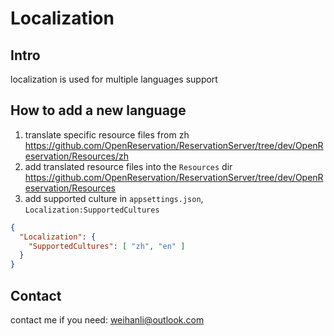 # Localization

## Intro

localization is used for multiple languages support

## How to add a new language

1. translate specific resource files from zh <https://github.com/OpenReservation/ReservationServer/tree/dev/OpenReservation/Resources/zh>
2. add translated resource files into the `Resources` dir <https://github.com/OpenReservation/ReservationServer/tree/dev/OpenReservation/Resources>
3. add supported culture in `appsettings.json`, `Localization:SupportedCultures`

``` json
{
  "Localization": {
    "SupportedCultures": [ "zh", "en" ]
  }
}
```

## Contact

contact me if you need: <weihanli@outlook.com>
